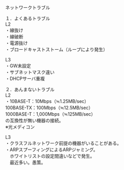 ネットワークトラブル  
  
１．よくあるトラブル  
L2  
・線抜け  
・線破断  
・電源抜け  
・ブロードキャストストーム（ループにより発生）  
  
L3  
・GW未設定  
・サブネットマスク違い  
・DHCPサーバ重複  
  
２．あんまないトラブル  
L2  
・10BASE-T：10Mbps（≒1.25MB/sec）  
100BASE-TX：100Mbps（≒12.5MB/sec）  
1000BASE-T：1,000Mbps（≒125MB/sec）  
の互換性が無い機器の接続。  
※光メディコン  
  
L3  
・クラスフルネットワーク前提の機器がいることがある。  
・ARPスプーフィングによるARPジャミング。  
　ホワイトリストの設定間違いなどで発生。  
　最近多い。愚策。